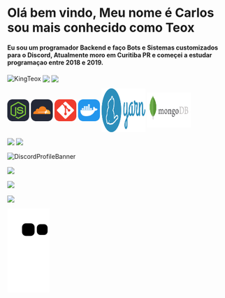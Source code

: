 <div id="Main">
<h1>Olá bem vindo, Meu nome é Carlos sou mais conhecido como Teox</h1>

<h4> 
  Eu sou um programador Backend e faço Bots e Sistemas customizados para o Discord, Atualmente moro em Curitiba PR e começei a estudar programaçao entre 2018 e 2019.
</h4>

<p>
    <img align="center" src="https://komarev.com/ghpvc/?username=KingTeox&label=Profile%20views&color=5865F2&style=flat-square" alt="KingTeox" /> 
    <img align="center" src="https://img.shields.io/github/followers/KingTeox?color=5865F2&style=social" />
    <img align="center" src="https://img.shields.io/github/stars/KingTeox?color=5865F2&style=social" /> 
</p>

<p>
  <img align="center" src="./public/node.svg" height="50" width="50"/>
  <img align="center" src="./public/cloudflare.svg" height="50" width="50"/>
  <img align="center" src="./public/git.svg" height="50" width="50"/>
  <img align="center" src="./public/docker.svg" height="50" width="50"/>
  <img align="center" src="./public/yarn.svg" height="100" width="100"/>
  <img align="center" src="./public/mongodb.svg" height="80" width="100"/>
</p>
</div>

<div id="Redes">
  <a href="https://www.instagram.com/tx.041/" target="_blank">
    <img src="https://img.shields.io/badge/-Instagram-%23E4405F?style=for-the-badge&logo=instagram&logoColor=white" target="_blank"></a>
  <a href="https://twitter.com/kazeker_cwb" target="_blank">
     <img src="https://img.shields.io/badge/twitter-%231DA1F2.svg?&style=for-the-badge&logo=twitter&logoColor=white" target="_blank"></a>

  ![DiscordProfileBanner](https://discord.c99.nl/widget/theme-2/1027410403325648948.png)
<div id="Estatisticas">

<p>
  <img align="center" src="https://github-readme-o34g.vercel.app/api/top-langs?username=KingTeox&show_icons=true&theme=github_dark&locale=pt-br" /></p>
  
<p>
  <img align="center" src="https://github-readme-o34g.vercel.app/api?username=KingTeox&show_icons=true&theme=github_dark&locale=pt-br" /></p>

<p>
<img align="center" src="https://github-readme-streak-stats.herokuapp.com/?user=KingTeox&theme=dark" /></p>

![Snake animation](https://github.com/KingTeox/KingTeox/blob/output/github-contribution-grid-snake.svg)

</div>
